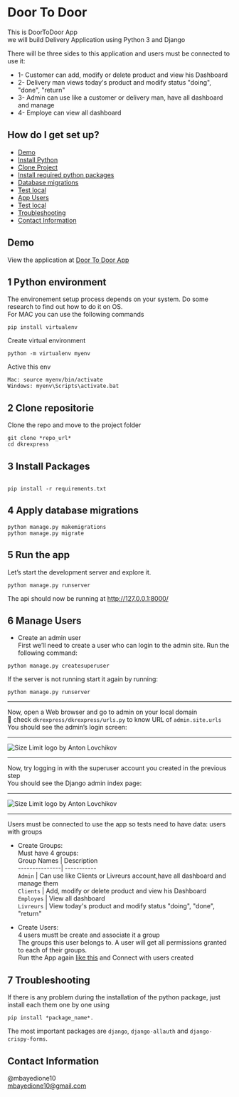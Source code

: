  #    Door To Door  

This is DoorToDoor App  
we will build Delivery Application using Python 3 and Django  

There will be three sides to this application and users must be connected to use it:  

* 1- Customer can add, modify or delete product and view his Dashboard  
* 2- Delivery man views today's product and modify status "doing", "done", "return"  
* 3- Admin can use like a customer or delivery man, have all dashboard and manage  
* 4- Employe can view all dashboard

## How do I get set up?
* [Demo](#demo)
* [Install Python](#1-Python-environment)
* [Clone Project](#2-Clone-repositorie)
* [Install required python packages](#3-Install-Packages)
* [Database migrations](#4-Apply-database-migrations)
* [Test local](#5-Run-the-app)
* [App Users](#6-Manage-Users)
* [Test local](#5.Run-the-app)
* [Troubleshooting](#7-Troubleshooting)
* [Contact Information ](#Contact-Information)


## Demo
View the application at [Door To Door App](http://104.236.104.196/)

## 1 Python environment

The environement setup process depends on your system. Do some research to find out how to do it on OS.  
For MAC you can use the following commands  
```
pip install virtualenv
```

Create virtual environment
```
python -m virtualenv myenv
```
Active this env

```
Mac: source myenv/bin/activate
Windows: myenv\Scripts\activate.bat

```

## 2 Clone repositorie
Clone the repo and move to the project folder
```
git clone *repo_url*
cd dkrexpress

```

## 3 Install Packages
```

pip install -r requirements.txt

```

## 4 Apply database migrations
```
python manage.py makemigrations
python manage.py migrate
```

## 5 Run the app
Let’s start the development server and explore it.

```
python manage.py runserver

```
The api should now be running at http://127.0.0.1:8000/


## 6 Manage Users
* Create an admin user  
First we’ll need to create a user who can login to the admin site. Run the following command:  

```
python manage.py createsuperuser
```
If the server is not running start it again by running:  
```
python manage.py runserver
```
***
Now, open a Web browser and go to admin on your local domain   
🚨 check `dkrexpress/dkrexpress/urls.py` to know URL of `admin.site.urls`  
You should see the admin’s login screen: 
*** 

<img src="https://docs.djangoproject.com/en/3.2/_images/admin01.png" align="center"
     alt="Size Limit logo by Anton Lovchikov"> 
***
Now, try logging in with the superuser account you created in the previous step  
You should see the Django admin index page:  
***
 <img src="https://docs.djangoproject.com/en/3.2/_images/admin02.png" align="center"
     alt="Size Limit logo by Anton Lovchikov">  
***
Users must be connected to use the app so tests need to have data: users with groups  
* Create Groups:  
Must have 4 groups:  
Group Names | Description  
---------------| -----------  
`Admin`           | Can use like Clients or Livreurs account,have all dashboard and manage them    
`Clients`    | Add, modify or delete product and view his Dashboard                            
`Employes`  | View all dashboard                                                            
`Livreurs`  | View today's product and modify status "doing", "done", "return"   
 
* Create Users:  
4 users mustt be create and associate it a group  
The groups this user belongs to. A user will get all permissions granted to each of their groups.  
Run tthe App again [like this](#5.Run-the-app) and Connect with users created

## 7 Troubleshooting 

If there is any problem during the installation of the python package, just install each them one by one using   
```
pip install *package_name*. 
```
The most important packages are `django`, `django-allauth` and `django-crispy-forms`.

## Contact Information 
@mbayedione10  
mbayedione10@gmail.com  

